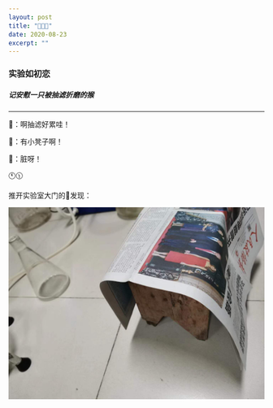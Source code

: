 ```yaml
---
layout: post
title: "🐒👩‍🔬" 
date: 2020-08-23
excerpt: ""
---
```


### 实验如初恋

##### 记安慰一只被抽滤折磨的猴

---

🐒：啊抽滤好累哇！

🐷：有小凳子啊！

🐒：脏呀！

🕚🕦

推开实验室大门的🐒发现：

![](/assets/img/labchair.jpg)

